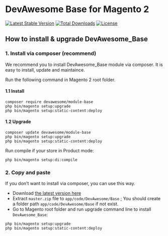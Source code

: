 # DevAwesome Base for Magento 2

[![Latest Stable Version](http://poser.pugx.org/devawesome/module-base/v)](https://packagist.org/packages/devawesome/module-base)
[![Total Downloads](http://poser.pugx.org/devawesome/module-base/downloads)](https://packagist.org/packages/devawesome/module-base)
[![License](http://poser.pugx.org/devawesome/module-base/license)](https://packagist.org/packages/devawesome/module-base)

## How to install & upgrade DevAwesome_Base

### 1. Install via composer (recommend)

We recommend you to install DevAwesome_Base module via composer. It is easy to install, update and maintaince.

Run the following command in Magento 2 root folder.

#### 1.1 Install

```
composer require devawesome/module-base
php bin/magento setup:upgrade
php bin/magento setup:static-content:deploy
```

#### 1.2 Upgrade

```
composer update devawesome/module-base
php bin/magento setup:upgrade
php bin/magento setup:static-content:deploy
```

Run compile if your store in Product mode:

```
php bin/magento setup:di:compile
```

### 2. Copy and paste

If you don't want to install via composer, you can use this way.

- Download [the latest version here](https://github.com/rahulbarot/magento2-Base/archive/refs/heads/master.zip)
- Extract `master.zip` file to `app/code/DevAwesome/Base` ; You should create a folder path `app/code/DevAwesome/Base` if not exist.
- Go to Magento root folder and run upgrade command line to install `DevAwesome_Base`:

```
php bin/magento setup:upgrade
php bin/magento setup:static-content:deploy
```
